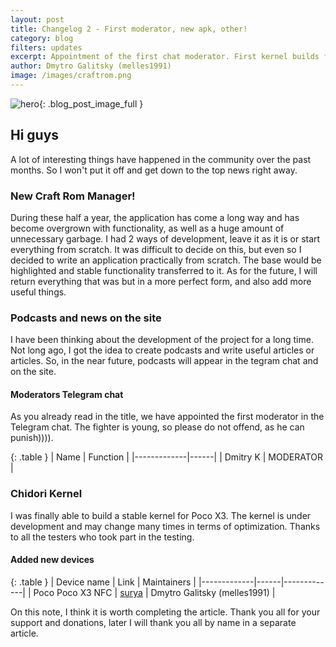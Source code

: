 ```yaml
---
layout: post
title: Changelog 2 - First moderator, new apk, other!
category: blog
filters: updates
excerpt: Appointment of the first chat moderator. First kernel builds for Poco x3. New Craft Rom Manger is the official app.
author: Dmytro Galitsky (melles1991)
image: /images/craftrom.png
---
```


![hero]({{site.url}}/{{page.image}}){: .blog_post_image_full }

## Hi guys

A lot of interesting things have happened in the community over the past months. So I won't put it off and get down to the top news right away.

### New Craft Rom Manager!

During these half a year, the application has come a long way and has become overgrown with functionality, as well as a huge amount of unnecessary garbage. I had 2 ways of development, leave it as it is or start everything from scratch. 
It was difficult to decide on this, but even so I decided to write an application practically from scratch. The base would be highlighted and stable functionality transferred to it.
As for the future, I will return everything that was but in a more perfect form, and also add more useful things.

### Podcasts and news on the site

I have been thinking about the development of the project for a long time. Not long ago, I got the idea to create podcasts and write useful articles or articles. So, in the near future, podcasts will appear in the tegram chat and on the site.

#### Moderators Telegram chat

As you already read in the title, we have appointed the first moderator in the Telegram chat. The fighter is young, so please do not offend, as he can punish)))).

{: .table }
| Name | Function |
|-------------|------|
| Dmitry K | MODERATOR |

### Chidori Kernel

I was finally able to build a stable kernel for Poco X3. The kernel is under development and may change many times in terms of optimization. Thanks to all the testers who took part in the testing.

#### Added new devices

{: .table }
| Device name | Link | Maintainers |
|-------------|------|-------------|
| Poco Poco X3 NFC | [surya]({{site.url}}/devices/surya/) | Dmytro Galitsky (melles1991) |

On this note, I think it is worth completing the article. Thank you all for your support and donations, later I will thank you all by name in a separate article.
